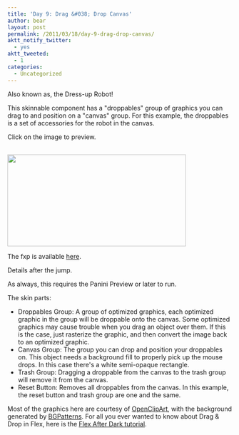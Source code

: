 ```yaml
---
title: 'Day 9: Drag &#038; Drop Canvas'
author: bear
layout: post
permalink: /2011/03/18/day-9-drag-drop-canvas/
aktt_notify_twitter:
  - yes
aktt_tweeted:
  - 1
categories:
  - Uncategorized
---
```

Also known as, the Dress-up Robot!

This skinnable component has a "droppables" group of graphics you can drag to and position on a "canvas" group. For this example, the droppables is a set of accessories for the robot in the canvas.

Click on the image to preview.

[  
<img class="aligncenter size-full wp-image-545" title="DragDropCanvas-small" src="http://flashcats.net/wp-content/uploads/2011/03/DragDropCanvas-small.png" alt="" width="400" height="206" />][1]

The fxp is available [here][2].

Details after the jump.

<!--more-->As always, this requires the Panini Preview or later to run.

The skin parts:

  * Droppables Group: A group of optimized graphics, each optimized graphic in the group will be droppable onto the canvas. Some optimized graphics may cause trouble when you drag an object over them. If this is the case, just rasterize the graphic, and then convert the image back to an optimized graphic.
  * Canvas Group: The group you can drop and position your droppables on. This object needs a background fill to properly pick up the mouse drops. In this case there's a white semi-opaque rectangle.
  * Trash Group: Dragging a droppable from the canvas to the trash group will remove it from the canvas.
  * Reset Button: Removes all droppables from the canvas. In this example, the reset button and trash group are one and the same.

Most of the graphics here are courtesy of [OpenClipArt][3], with the background generated by [BGPatterns][4]. For all you ever wanted to know about Drag & Drop in Flex, here is the [Flex After Dark tutorial][5].

 [1]: /static/skinnable-drag-drop-canvas/Main.swf
 [2]: http://dl.dropbox.com/u/21428091/DragDropCanvas.fxp
 [3]: http://openclipart.org
 [4]: http://bgpatterns.com
 [5]: http://www.flexafterdark.com/tutorials/Flex-Drag-and-Drop